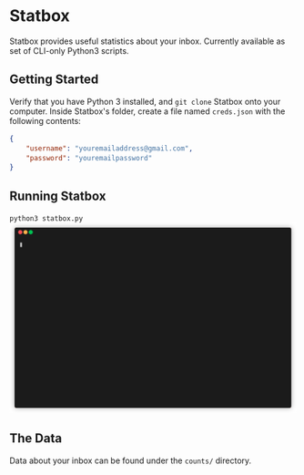 # Statbox

Statbox provides useful statistics about your inbox. Currently available as set of CLI-only Python3 scripts.

## Getting Started
Verify that you have Python 3 installed, and `git clone` Statbox onto your computer.
Inside Statbox's folder, create a file named `creds.json` with the following contents:
```json
{
    "username": "youremailaddress@gmail.com",
    "password": "youremailpassword"
}
```

## Running Statbox
`python3 statbox.py`
![Running Statbox](gifs/use.gif)

## The Data
Data about your inbox can be found under the `counts/` directory.